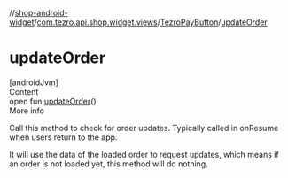 //[shop-android-widget](../../../index.md)/[com.tezro.api.shop.widget.views](../index.md)/[TezroPayButton](index.md)/[updateOrder](update-order.md)



# updateOrder  
[androidJvm]  
Content  
open fun [updateOrder](update-order.md)()  
More info  


Call this method to check for order updates. Typically called in onResume when users return to the app.



It will use the data of the loaded order to request updates, which means if an order is not loaded yet, this method will do nothing.

  



